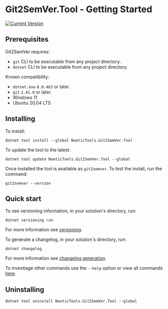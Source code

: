 ﻿---
uid: git2semver-tool-getting-started
---

# Git2SemVer.Tool - Getting Started

[![Current Version](https://img.shields.io/nuget/v/NoeticTools.Git2SemVer.Tool?label=Git2SemVer.Tool)](https://www.nuget.org/packages/NoeticTools.Git2SemVer.Tool)

## Prerequisites

Git2SemVer requires:

* `git` CLI to be executable from any project directory.
* `dotnet` CLI to be executable from any project directory.

Known compatibility:

* `dotnet.exe` `8.0.403` or later.
* `git` `2.41.0` or later.
* Windows 11
* Ubuntu 20.04 LTS

## Installing

To install:

```console
dotnet tool install --global NoeticTools.Git2SemVer.Tool
```

To update the tool to the latest:

```console
dotnet tool update NoeticTools.Git2SemVer.Tool --global
```

Once installed the tool is available as `git2semver`. 
To test the install, run the command:

```console
git2semver --version
```

<!--
<div class="container">
  <div class="row">
    <div class="col-sm-12">
      <div id="trailer" class="section d-flex justify-content-center embed-responsive embed-responsive-4by3">
        <video class="embed-responsive-item w-100" controls>
          <source src="/../../../images/Untitled video.mp4" type="video/mp4">
          Your browser does not support the video tag.
        </video>
      </div>
    </div>
  </div>
</div>
-->

## Quick start

To see versioning information, in your solution's directory, run:

```console
dotnet versioning run
```

For more information see [versioning](xref:versioning-landing).

To generate a changelog, in your solution's directory, run:

```console
dotnet changelog
```

For more information see [changelog generation](xref:changelog-gen-landing).

To investiage other commands use the `--help` option or view all commands [here](git2semver-tool-commands).

## Uninstalling

```console
dotnet tool uninstall NoeticTools.Git2SemVer.Tool --global
```
